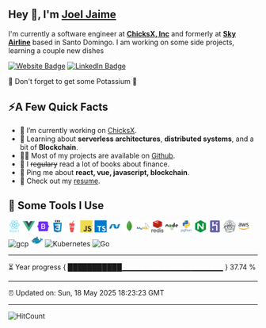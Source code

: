
<h2>Hey 👋, I'm <a href="https://alblandino.com/">Joel Jaime</a></h2>
<p>I'm currently a software engineer at <strong><a href="https://chicksx.com/">ChicksX, Inc</a></strong> and formerly at <strong><a href="https://www.skyairline.com/">Sky Airline</a></strong> based in Santo Domingo. I am working on some side projects, learning a couple new dishes</p>
<p><a href="https://alblandino.com"><img src="https://img.shields.io/badge/-alblandino.com-4E69C8?style=flat-square&amp;labelColor=4E69C8&amp;logo=Firefox&amp;link=https://alblandino.com" alt="Website Badge"></a>  <a href="https://www.linkedin.com/in/alblandino/"><img src="https://img.shields.io/badge/-@alblandino-0077B5?style=flat-square&amp;labelColor=0077B5&amp;logo=LinkedIn&amp;link=https://www.linkedin.com/in/alblandino/" alt="LinkedIn Badge"></a></p>
<p>🍌 Don't forget to get some Potassium 🍌</p>
<h2>⚡️A Few Quick Facts</h2>
<ul>
<li>🔭 I’m currently working on <a href="https://chicksx.com/">ChicksX</a>.</li>
<li>🧐 Learning about <strong>serverless architectures</strong>, <strong>distributed systems</strong>, and a bit of <strong>Blockchain</strong>.</li>
<li>👨‍💻 Most of my projects are available on <a href="https://github.com/alblandino">Github</a>.</li>
<li>📝 I <del>regulary</del> read a lot of books about finance.</li>
<li>💬 Ping me about <strong>react, vue, javascript, blockchain</strong>.</li>
<li>📙 Check out my <a href="https://alblandino.com/resume/resume.pdf">resume</a>.</li>
</ul>

<h2>🚀 Some Tools I Use</h2>
<p align="left">
<img src="https://raw.githubusercontent.com/devicons/devicon/master/icons/react/react-original-wordmark.svg" alt="react" width="25" height="25" />
<img src="https://raw.githubusercontent.com/devicons/devicon/master/icons/vuejs/vuejs-original.svg" alt="vue" width="25" height="25" />
<img src="https://raw.githubusercontent.com/devicons/devicon/master/icons/bootstrap/bootstrap-plain.svg" alt="bootstrap" width="25" height="25" />
<img src="https://raw.githubusercontent.com/devicons/devicon/master/icons/css3/css3-original-wordmark.svg" alt="css3" width="25" height="25" />
<img src="https://raw.githubusercontent.com/devicons/devicon/master/icons/gulp/gulp-plain.svg" alt="gulp" width="25" height="25" />
<img src="https://raw.githubusercontent.com/devicons/devicon/master/icons/javascript/javascript-original.svg" alt="javascript" width="25" height="25" />
<img src="https://raw.githubusercontent.com/devicons/devicon/master/icons/typescript/typescript-original.svg" alt="typescript" width="25" height="25" />
<img src="https://raw.githubusercontent.com/devicons/devicon/master/icons/dot-net/dot-net-original.svg" alt=".NET" width="25" height="25" />
<img src="https://raw.githubusercontent.com/devicons/devicon/master/icons/mongodb/mongodb-original.svg" alt="mongodb" width="25" height="25" />
<img src="https://raw.githubusercontent.com/devicons/devicon/master/icons/mysql/mysql-original-wordmark.svg" alt="mysql" width="25" height="25" />
<img src="https://raw.githubusercontent.com/devicons/devicon/master/icons/redis/redis-original-wordmark.svg" alt="redis" width="25" height="25" />
<img src="https://raw.githubusercontent.com/devicons/devicon/master/icons/nodejs/nodejs-original-wordmark.svg" alt="nodejs" width="25" height="25" />
<img src="https://raw.githubusercontent.com/devicons/devicon/master/icons/python/python-original-wordmark.svg" alt="python" width="25" height="25" />
<img src="https://raw.githubusercontent.com/devicons/devicon/master/icons/nginx/nginx-original.svg" alt="nginx" width="25" height="25" />
<img src="https://raw.githubusercontent.com/devicons/devicon/master/icons/heroku/heroku-plain.svg" alt="heroku" width="25" height="25" />
<img src="https://raw.githubusercontent.com/devicons/devicon/master/icons/travis/travis-plain.svg" alt="travis" width="25" height="25" />
<img src="https://raw.githubusercontent.com/github/explore/80688e429a7d4ef2fca1e82350fe8e3517d3494d/topics/aws/aws.png" alt="aws" width="25" height="25" />
<img src="https://www.vectorlogo.zone/logos/google_cloud/google_cloud-icon.svg" alt="gcp" width="25" height="25" />
<img src="https://raw.githubusercontent.com/devicons/devicon/master/icons/docker/docker-original.svg" alt="Docker" width="25" height="25" />
<img src="https://www.vectorlogo.zone/logos/kubernetes/kubernetes-icon.svg" alt="Kubernetes" width="25" height="25" />
<img src="https://cdn.jsdelivr.net/gh/devicons/devicon/icons/go/go-original.svg" alt="Go" width="25" height="25" />
</p>
<hr />
⏳ Year progress { ███████████▁▁▁▁▁▁▁▁▁▁▁▁▁▁▁▁▁▁▁ } 37.74 %
<hr />
⏰ Updated on: Sun, 18 May 2025 18:23:23 GMT
<hr />
<p>
    <img src="https://hits.dwyl.com/alblandino/alblandino/alblandino.svg?style=flat-square" alt="HitCount" />
</p>
</p>


